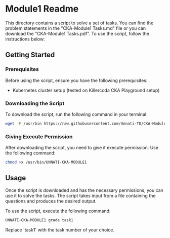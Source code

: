 # Module1 Readme

This directory contains a script to solve a set of tasks. You can find the problem statements in the "CKA-Module1 Tasks.md" file or you can download the "CKA-Module1 Tasks.pdf". To use the script, follow the instructions below:

## Getting Started

### Prerequisites

Before using the script, ensure you have the following prerequisites:

- Kubernetes cluster setup (tested on Killercoda CKA Playground setup)

### Downloading the Script

To download the script, run the following command in your terminal:

```bash
wget -P /usr/bin https://raw.githubusercontent.com/Unnati-TD/CKA-Modules/master/Module%201/UNNATI-CKA-MODULE1
```

### Giving Execute Permission

After downloading the script, you need to give it execute permission. Use the following command:

```bash
chmod +x /usr/bin/UNNATI-CKA-MODULE1
```

## Usage

Once the script is downloaded and has the necessary permissions, you can use it to solve the tasks. The script takes input from a file containing the questions and produces the desired output.

To use the script, execute the following command:

```bash
UNNATI-CKA-MODULE1 grade task1
```

Replace 'task1' with the task number of your choice.

